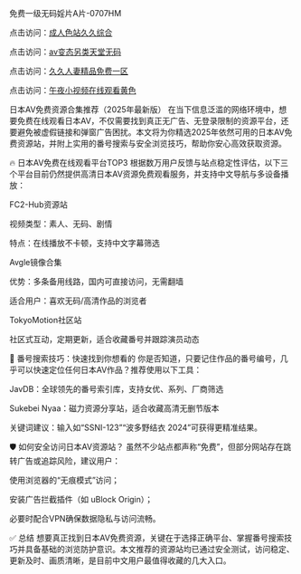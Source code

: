 免费一级无码婬片A片-0707HM

点击访问：<a href="https://tfda.pages.dev/">成人色站久久综合</a>

点击访问：<a href="https://gsd-agv.pages.dev/">av变态另类天堂无码</a>

点击访问：<a href="https://bered.pages.dev/">久久人妻精品免费一区</a>

点击访问：<a href="https://gfd-5xg.pages.dev/">午夜小视频在线观看黄色</a>

日本AV免费资源合集推荐（2025年最新版）
在当下信息泛滥的网络环境中，想要免费在线观看日本AV，不仅需要找到真正无广告、无登录限制的资源平台，还要避免被虚假链接和弹窗广告困扰。本文将为你精选2025年依然可用的日本AV免费资源站，并附上实用的番号搜索与安全浏览技巧，帮助你安心高效获取资源。

🔥 日本AV免费在线观看平台TOP3
根据数万用户反馈与站点稳定性评估，以下三个平台目前仍然提供高清日本AV资源免费观看服务，并支持中文导航与多设备播放：

FC2-Hub资源站

视频类型：素人、无码、剧情

特点：在线播放不卡顿，支持中文字幕筛选

Avgle镜像合集

优势：多条备用线路，国内可直接访问，无需翻墙

适合用户：喜欢无码/高清作品的浏览者

TokyoMotion社区站

社区式互动，定期更新，适合收藏番号并跟踪演员动态

🎯 番号搜索技巧：快速找到你想看的
你是否知道，只要记住作品的番号编号，几乎可以快速定位任何日本AV作品？推荐使用以下工具：

JavDB：全球领先的番号索引库，支持女优、系列、厂商筛选

Sukebei Nyaa：磁力资源分享站，适合收藏高清无删节版本

关键词建议：输入如“SSNI-123”“波多野结衣 2024”可获得更精准结果。

🛡️ 如何安全访问日本AV资源站？
虽然不少站点都声称“免费”，但部分网站存在跳转广告或追踪风险，建议用户：

使用浏览器的“无痕模式”访问；

安装广告拦截插件（如 uBlock Origin）；

必要时配合VPN确保数据隐私与访问流畅。

✅ 总结
想要真正找到日本AV免费资源，关键在于选择正确平台、掌握番号搜索技巧并具备基础的浏览防护意识。本文推荐的资源站均已通过安全测试，访问稳定、更新及时、画质清晰，是目前中文用户最值得收藏的几大入口。




<span style="display:none;">[Canonical link](https://github.com/aivi7932/37785 ）</span>
